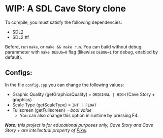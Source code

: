 # WIP: A SDL Cave Story clone
To compile, you must satisfy the following dependencies:

 - SDL2
 - SDL2 ttf

Before, run `make`, or `make && make run`. You can build without debug parammeter with `make DEBUG=0` flag (likewise `DEBUG=1` for debug, enabled by default).

## Configs:
In the file `config.cpp` you can change the following values:

 - Graphic Quality (getGraphicsQuality) = `ORIGINAL | HIGH` (Cave Story + graphics)
 - Scale Type (getScaleType) = `INT | FLOAT`
 - Fullscreen (getFullscreen) = *bool value*
   - You can also change this option in runtime by pressing F4.


***Note:** this project is for educational purposes only, Cave Story and Cave Story + are intellectual property of [Pixel](http://studiopixel.sakura.ne.jp/).*
